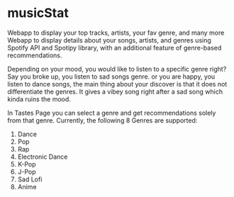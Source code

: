 # musicStat
 Webapp to display your top tracks, artists, your fav genre, and many more
 Webapp to display details about your songs, artists, and genres using Spotify API and Spotipy library, with an additional feature of genre-based recommendations.

Depending on your mood, you would like to listen to a specific genre right? Say you broke up, you listen to sad songs genre. or you are happy, you listen to dance songs, the main thing about your discover is that it does not differentiate the genres. It gives a vibey song right after a sad song which kinda ruins the mood.

In Tastes Page you  can select a genre and get recommendations solely from that genre. Currently, the following 8 Genres are supported:
1. Dance
2. Pop
3. Rap
4. Electronic Dance
5. K-Pop
6. J-Pop
7. Sad Lofi
8. Anime
